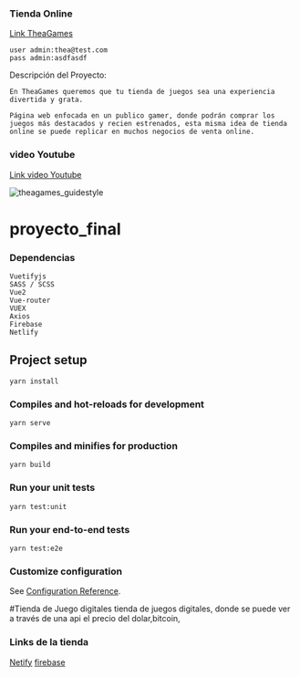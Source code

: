 ### Tienda Online
[Link TheaGames](https://theagames.netlify.app/home)
```
user admin:thea@test.com
pass admin:asdfasdf
```
Descripción del Proyecto:
```
En TheaGames queremos que tu tienda de juegos sea una experiencia divertida y grata.

Página web enfocada en un publico gamer, donde podrán comprar los juegos más destacados y recien estrenados, esta misma idea de tienda online se puede replicar en muchos negocios de venta online.
```
### video Youtube
[Link video Youtube](https://www.youtube.com/watch?v=WdLVjBI2t-c)

![theagames_guidestyle](https://user-images.githubusercontent.com/94083791/180022360-710750fc-d5e0-42f7-b304-4af556db6ba8.png)
# proyecto_final


### Dependencias
```
Vuetifyjs
SASS / SCSS
Vue2
Vue-router
VUEX
Axios
Firebase
Netlify
```


## Project setup
```
yarn install
```

### Compiles and hot-reloads for development
```
yarn serve
```

### Compiles and minifies for production
```
yarn build
```

### Run your unit tests
```
yarn test:unit
```

### Run your end-to-end tests
```
yarn test:e2e
```

### Customize configuration
See [Configuration Reference](https://cli.vuejs.org/config/).

#Tienda de Juego digitales
tienda de juegos digitales, donde se puede ver a través de una api el precio del dolar,bitcoin,
### Links de la tienda
[Netify]()
[firebase]()
